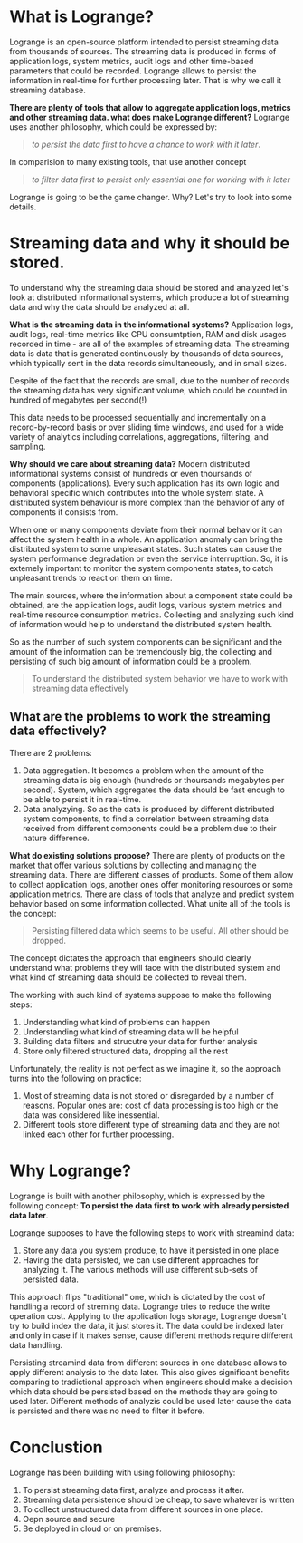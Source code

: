 # What is Logrange?
Logrange is an open-source platform intended to persist streaming data from thousands of sources. The streaming data is produced in forms of application logs, system metrics, audit logs and other time-based parameters that could be recorded. Logrange allows to persist the information in real-time for further processing later. That is why we call it streaming database.

__There are plenty of tools that allow to aggregate application logs, metrics and other streaming data. what does make Logrange different?__ 
Logrange uses another philosophy, which could be expressed by: 

> _to persist the data first to have a chance to work with it later_. 

In comparision to many existing tools, that use another concept 

> _to filter data first to persist only essential one for working with it later_

Logrange is going to be the game changer. Why? Let's try to look into some details. 

# Streaming data and why it should be stored.
To understand why the streaming data should be stored and analyzed let's look at distributed informational systems, which produce a lot of streaming data and why the data should be analyzed at all.

__What is the streaming data in the informational systems?__ 
Application logs, audit logs, real-time metrics like CPU consumtption, RAM and disk usages recorded in time - are all of the examples of streaming data. The streaming data is data that is generated continuously by thousands of data sources, which typically sent in the data records simultaneously, and in small sizes.

Despite of the fact that the records are small, due to the number of records the streaming data has very significant volume, which could be counted in hundred of megabytes per second(!)

This data needs to be processed sequentially and incrementally on a record-by-record basis or over sliding time windows, and used for a wide variety of analytics including correlations, aggregations, filtering, and sampling.

__Why should we care about streaming data?__ 
Modern distributed informational systems consist of hundreds or even thoursands of components (applications). Every such application has its own logic and behavioral specific which contributes into the whole system state. A distributed system behaviour is more complex than the behavior of any of components it consists from. 

When one or many components deviate from their normal behavior it can affect the system health in a whole. An application anomaly can bring the distributed system to some unpleasant states. Such states can cause the system performance degradation or even the service interrupttion. So, it is extemely important to monitor the system components states, to catch unpleasant trends to react on them on time. 

The main sources, where the information about a component state could be obtained, are the application logs, audit logs, various system metrics and real-time resource consumption metrics. Collecting and analyzing such kind of information would help to understand the distributed system health.

So as the number of such system components can be significant and the amount of the information can be tremendously big, the collecting and persisting of such big amount of information could be a problem.

> To understand the distributed system behavior we have to work with streaming data effectively

## What are the problems to work the streaming data effectively?
There are 2 problems:
1. Data aggregation. It becomes a problem when the amount of the streaming data is big enough (hundreds or thoursands megabytes per second). System, which aggregates the data should be fast enough to be able to persist it in real-time.
2. Data analyzying. So as the data is produced by different distributed system components, to find a correlation between streaming data received from different components could be a problem due to their nature difference.

__What do existing solutions propose?__ 
There are plenty of products on the market that offer various solutions by collecting and managing the streaming data. There are different classes of products. Some of them allow to collect application logs, another ones offer monitoring resources or some application metrics. There are class of tools that analyze and predict system behavior based on some information collected. What unite all of the tools is the concept:

> Persisting filtered data which seems to be useful. All other should be dropped.

The concept dictates the approach that engineers should clearly understand what problems they will face with the distributed system and what kind of streaming data should be collected to reveal them. 

The working with such kind of systems suppose to make the following steps:
1. Understanding what kind of problems can happen
2. Understanding what kind of streaming data will be helpful
3. Building data filters and strucutre your data for further analysis
4. Store only filtered structured data, dropping all the rest 

Unfortunately, the reality is not perfect as we imagine it, so the approach turns into the following on practice:
1. Most of streaming data is not stored or disregarded by a number of reasons. Popular ones are: cost of data processing is too high or the data was considered like inessential.
2. Different tools store different type of streaming data and they are not linked each other for further processing.

# Why Logrange?
Logrange is built with another philosophy, which is expressed by the following concept: __To persist the data first to work with already persisted data later__. 

Logrange supposes to have the following steps to work with streamind data:
1. Store any data you system produce, to have it persisted in one place
2. Having the data persisted, we can use different approaches for analyzing it. The various methods will use different sub-sets of persisted data.

This approach flips "traditional" one, which is dictated by the cost of handling a record of streming data. Logrange tries to reduce the write operation cost. Applying to the application logs storage, Logrange doesn't try to build index the data, it just stores it. The data could be indexed later and only in case if it makes sense, cause different methods require different data handling.

Persisting streamind data from different sources in one database allows to apply different analysis to the data later. This also gives significant benefits comparing to tradictional approach when engineers should make a decision which data should be persisted based on the methods they are going to used later. Different methods of analyzis could be used later cause the data is persisted and there was no need to filter it before.

# Conclustion
Logrange has been building with using following philosophy:
1. To persist streaming data first, analyze and process it after.
2. Streaming data persistence should be cheap, to save whatever is written
2. To collect unstructured data from different sources in one place.
3. Oepn source and secure
4. Be deployed in cloud or on premises.








